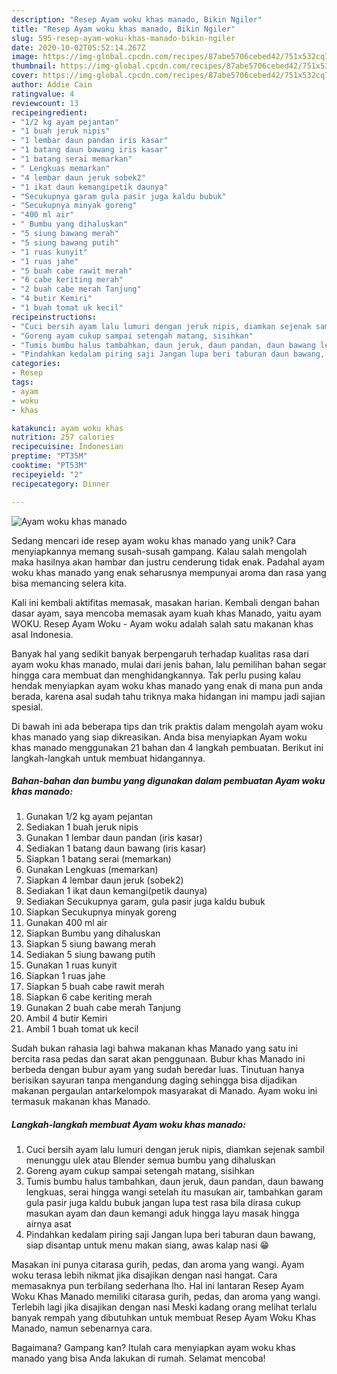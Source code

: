 ```yaml
---
description: "Resep Ayam woku khas manado, Bikin Ngiler"
title: "Resep Ayam woku khas manado, Bikin Ngiler"
slug: 595-resep-ayam-woku-khas-manado-bikin-ngiler
date: 2020-10-02T05:52:14.267Z
image: https://img-global.cpcdn.com/recipes/87abe5706cebed42/751x532cq70/ayam-woku-khas-manado-foto-resep-utama.jpg
thumbnail: https://img-global.cpcdn.com/recipes/87abe5706cebed42/751x532cq70/ayam-woku-khas-manado-foto-resep-utama.jpg
cover: https://img-global.cpcdn.com/recipes/87abe5706cebed42/751x532cq70/ayam-woku-khas-manado-foto-resep-utama.jpg
author: Addie Cain
ratingvalue: 4
reviewcount: 13
recipeingredient:
- "1/2 kg ayam pejantan"
- "1 buah jeruk nipis"
- "1 lembar daun pandan iris kasar"
- "1 batang daun bawang iris kasar"
- "1 batang serai memarkan"
- " Lengkuas memarkan"
- "4 lembar daun jeruk sobek2"
- "1 ikat daun kemangipetik daunya"
- "Secukupnya garam gula pasir juga kaldu bubuk"
- "Secukupnya minyak goreng"
- "400 ml air"
- " Bumbu yang dihaluskan"
- "5 siung bawang merah"
- "5 siung bawang putih"
- "1 ruas kunyit"
- "1 ruas jahe"
- "5 buah cabe rawit merah"
- "6 cabe keriting merah"
- "2 buah cabe merah Tanjung"
- "4 butir Kemiri"
- "1 buah tomat uk kecil"
recipeinstructions:
- "Cuci bersih ayam lalu lumuri dengan jeruk nipis, diamkan sejenak sambil menunggu ulek atau Blender semua bumbu yang dihaluskan"
- "Goreng ayam cukup sampai setengah matang, sisihkan"
- "Tumis bumbu halus tambahkan, daun jeruk, daun pandan, daun bawang lengkuas, serai hingga wangi setelah itu masukan air, tambahkan garam gula pasir juga kaldu bubuk jangan lupa test rasa bila dirasa cukup masukan ayam dan daun kemangi aduk hingga layu masak hingga airnya asat"
- "Pindahkan kedalam piring saji Jangan lupa beri taburan daun bawang, siap disantap untuk menu makan siang, awas kalap nasi 😁"
categories:
- Resep
tags:
- ayam
- woku
- khas

katakunci: ayam woku khas 
nutrition: 257 calories
recipecuisine: Indonesian
preptime: "PT35M"
cooktime: "PT53M"
recipeyield: "2"
recipecategory: Dinner

---
```



![Ayam woku khas manado](https://img-global.cpcdn.com/recipes/87abe5706cebed42/751x532cq70/ayam-woku-khas-manado-foto-resep-utama.jpg)

Sedang mencari ide resep ayam woku khas manado yang unik? Cara menyiapkannya memang susah-susah gampang. Kalau salah mengolah maka hasilnya akan hambar dan justru cenderung tidak enak. Padahal ayam woku khas manado yang enak seharusnya mempunyai aroma dan rasa yang bisa memancing selera kita.

Kali ini kembali aktifitas memasak, masakan harian. Kembali dengan bahan dasar ayam, saya mencoba memasak ayam kuah khas Manado, yaitu ayam WOKU. Resep Ayam Woku - Ayam woku adalah salah satu makanan khas asal Indonesia.

Banyak hal yang sedikit banyak berpengaruh terhadap kualitas rasa dari ayam woku khas manado, mulai dari jenis bahan, lalu pemilihan bahan segar hingga cara membuat dan menghidangkannya. Tak perlu pusing kalau hendak menyiapkan ayam woku khas manado yang enak di mana pun anda berada, karena asal sudah tahu triknya maka hidangan ini mampu jadi sajian spesial.


Di bawah ini ada beberapa tips dan trik praktis dalam mengolah ayam woku khas manado yang siap dikreasikan. Anda bisa menyiapkan Ayam woku khas manado menggunakan 21 bahan dan 4 langkah pembuatan. Berikut ini langkah-langkah untuk membuat hidangannya.

<!--inarticleads1-->

##### Bahan-bahan dan bumbu yang digunakan dalam pembuatan Ayam woku khas manado:

1. Gunakan 1/2 kg ayam pejantan
1. Sediakan 1 buah jeruk nipis
1. Gunakan 1 lembar daun pandan (iris kasar)
1. Sediakan 1 batang daun bawang (iris kasar)
1. Siapkan 1 batang serai (memarkan)
1. Gunakan  Lengkuas (memarkan)
1. Siapkan 4 lembar daun jeruk (sobek2)
1. Sediakan 1 ikat daun kemangi(petik daunya)
1. Sediakan Secukupnya garam, gula pasir juga kaldu bubuk
1. Siapkan Secukupnya minyak goreng
1. Gunakan 400 ml air
1. Siapkan  Bumbu yang dihaluskan
1. Siapkan 5 siung bawang merah
1. Sediakan 5 siung bawang putih
1. Gunakan 1 ruas kunyit
1. Siapkan 1 ruas jahe
1. Siapkan 5 buah cabe rawit merah
1. Siapkan 6 cabe keriting merah
1. Gunakan 2 buah cabe merah Tanjung
1. Ambil 4 butir Kemiri
1. Ambil 1 buah tomat uk kecil


Sudah bukan rahasia lagi bahwa makanan khas Manado yang satu ini bercita rasa pedas dan sarat akan penggunaan. Bubur khas Manado ini berbeda dengan bubur ayam yang sudah beredar luas. Tinutuan hanya berisikan sayuran tanpa mengandung daging sehingga bisa dijadikan makanan pergaulan antarkelompok masyarakat di Manado. Ayam woku ini termasuk makanan khas Manado. 

<!--inarticleads2-->

##### Langkah-langkah membuat Ayam woku khas manado:

1. Cuci bersih ayam lalu lumuri dengan jeruk nipis, diamkan sejenak sambil menunggu ulek atau Blender semua bumbu yang dihaluskan
1. Goreng ayam cukup sampai setengah matang, sisihkan
1. Tumis bumbu halus tambahkan, daun jeruk, daun pandan, daun bawang lengkuas, serai hingga wangi setelah itu masukan air, tambahkan garam gula pasir juga kaldu bubuk jangan lupa test rasa bila dirasa cukup masukan ayam dan daun kemangi aduk hingga layu masak hingga airnya asat
1. Pindahkan kedalam piring saji Jangan lupa beri taburan daun bawang, siap disantap untuk menu makan siang, awas kalap nasi 😁


Masakan ini punya citarasa gurih, pedas, dan aroma yang wangi. Ayam woku terasa lebih nikmat jika disajikan dengan nasi hangat. Cara memasaknya pun terbilang sederhana lho. Hal ini lantaran Resep Ayam Woku Khas Manado memiliki citarasa gurih, pedas, dan aroma yang wangi. Terlebih lagi jika disajikan dengan nasi Meski kadang orang melihat terlalu banyak rempah yang dibutuhkan untuk membuat Resep Ayam Woku Khas Manado, namun sebenarnya cara. 

Bagaimana? Gampang kan? Itulah cara menyiapkan ayam woku khas manado yang bisa Anda lakukan di rumah. Selamat mencoba!
